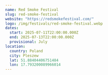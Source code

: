 ```yaml
---
name: Red Smoke Festival
slug: red-smoke-festival
website: "https://redsmokefestival.com/"
logo: /img/festivals/red-smoke-festival.webp
dates:
  start: 2025-07-11T22:00:00.000Z
  end: 2025-07-13T22:00:00.000Z
  provisional: July
location:
  country: Poland
  city: Pleszew
  lat: 51.88404406751484
  lon: 17.793200089966014
---
```

